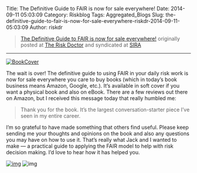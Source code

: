 Title: The Definitive Guide to FAIR is now for sale everywhere!
Date: 2014-09-11 05:03:09
Category: Riskblog
Tags: Aggregated_Blogs
Slug: the-definitive-guide-to-fair-is-now-for-sale-everywhere-riskdr-2014-09-11-05:03:09
Author: riskdr

>[The Definitive Guide to FAIR is now for sale everywhere!](http://riskdr.com/2014/09/11/the-definitive-guide-to-fair-is-now-for-sale-everywhere/) originally posted at [The Risk Doctor](http://riskdr.com) and syndicated at [SIRA](http://societyinforisk.org)
***
[![BookCover](http://riskdr.files.wordpress.com/2014/01/bookcover.png?w=212&h=261)](http://www.amazon.com/dp/B00N9YPW5C/?tag=riskdrcom-20)

The wait is over! The definitive guide to using FAIR in your daily risk work is now for sale everywhere you care to buy books (which in today’s book business means Amazon, Google, etc.). It’s available in soft cover if you want a physical book and also on eBook. There are a few reviews out there on Amazon, but I received this message today that really humbled me:

> Thank you for the book. It’s the largest conversation-starter piece I’ve seen in my entire career.

I’m so grateful to have made something that others find useful. Please keep sending me your thoughts and opinions on the book and also any questions you may have on how to use it. That’s really what Jack and I wanted to make — a practical guide to applying the FAIR model to help with risk decision making. I’d love to hear how it has helped you.

[![img](/images/blank.png)](#) ![img](http://pixel.wp.com/b.gif?host=riskdr.com&blog=34767047&post=246&subd=riskdr&ref=&feed=1)


